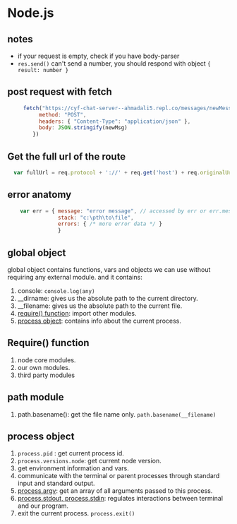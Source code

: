 <!-- markdownlint-disable MD004 MD026 MD009 MD046 MD033 -->
# Node.js

## notes

- if your request is empty, check if you have body-parser
- `res.send()` can't send a number, you should respond with object `{ result: number }`

## post request with fetch

  ```javascript
       fetch("https://cyf-chat-server--ahmadali5.repl.co/messages/newMessage", {
            method: "POST",
            headers: { "Content-Type": "application/json" },
            body: JSON.stringify(newMsg)
          })
  ```

## Get the full url of the route

  ```js
    var fullUrl = req.protocol + '://' + req.get('host') + req.originalUrl;
  ```
  
## error anatomy

  ```js
      var err = { message: "error message", // accessed by err or err.message
                  stack: "c:\pth\to\file",
                  errors: { /* more error data */ }
                  }
  ```

## global object

global object contains functions, vars and objects we can use without requiring any external module. and it contains:

1. console: `console.log(any)`
2. __dirname: gives us the absolute path to the current directory.
3. __filename: gives us the absolute path to the current file.
4. [require() function](#require-function): import other modules.
5. [process object](#process-object): contains info about the current process.

## Require() function

1. node core modules.
2. our own modules.
3. third party modules

## path module

1. path.basename(): get the file name only. `path.basename(__filename)`

## process object

1. `process.pid` : get  current process id.
2. `process.versions.node`: get current node version.
3. get environment information and vars.
4. communicate with the terminal or parent processes through standard input and standard output.
5. [process.argv](/src/node/argv.md): get an array of all arguments passed to this process.
6. [process.stdout, process.stdin](/src/node/stdout.md): regulates interactions between terminal and our program.
7. exit the current process. `process.exit()`
